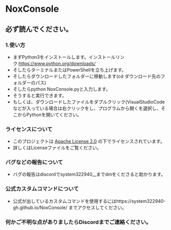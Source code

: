 # NoxConsole
## 必ず読んでください。
### 1.使い方
- まずPython3をインストールします。インストールリンク:https://www.python.org/downloads/
- そしたらターミナルまたはPowerShellを立ち上げます。
- そしたらダウンロードしたフォルダーに移動します(cd ダウンロード先のフォルダーのパス)
- そしたらpython NoxConsole.pyと入力します。
- そうすると実行できます。
- もしくは、ダウンロードしたファイルをダブルクリック(VisualStudioCodeなどが入っている場合は右クリックをし、プログラムから開くを選択し、そこからPythonを開いてください。
### ライセンスについて
- このプロジェクトは [Apache License 2.0](https://www.apache.org/licenses/LICENSE-2.0) の下でライセンスされています。
- 詳しくはLicenseファイルをご覧ください。
### バグなどの報告について
- バグの報告はdiscordでsystem322940__までdmをくださると助かります。
### 公式カスタムコマンドについて
- 公式が出しているカスタムコマンドを使用するにはhttps://system322940-gh.github.io/NoxConsole/ までアクセスしてください。
### 何かご不明な点がありましたらDiscordまでご連絡ください。
